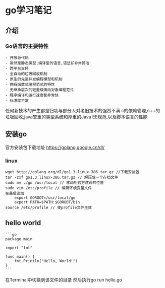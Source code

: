 # go学习笔记

## 介绍

### Go语言的主要特性

    - 开放源代码
    - 虽然是静态类型,编译型的语言,语法却非常简洁
    - 跨平台支持
    - 全自动的垃圾回收机制
    - 原生的先进并发编程模型和机制
    - 拥有函数式编程范式的特性
    - 无继承层次的轻量级面向对象编程范式
    - 程序编译和运行速度都非常快
    - 标准库丰富

任何新技术的产生都是归功与部分人对老旧技术的强烈不满
c的依赖管理,c++的垃圾回收,java笨重的类型系统和厚重的Java EE规范,以及脚本语言的性能

## 安装go

官方安装包下载地址
    https://golang.google.cn/dl/

### linux

    wget http://golang.org/dl/go1.3.linux-386.tar.gz //下载安装包
    tar -zxf go1.3.linux-386.tar.gz // 解压成一个存档文件
    sudo mv ./go /usr/local // 移动到官方建议的位置
    sudo vim /etc/profile // 编辑环境变量文件
    在最后追加
        export GOROOT=/usr/local/go
        export PATH=$PATH:$GOROOT/bin
    source /etc/profile // 使profile文件生效 

## hello world

    ```go
    package main

    import "fmt"

    func main() {
        fmt.Println("Hello, World!")
    }
    ```


在Terminal中切换到该文件的目录 然后执行go run hello.go
